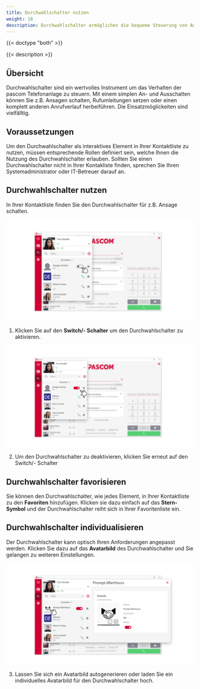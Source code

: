 ```yaml
---
title: Durchwahlschalter nutzen
weight: 18
description: Durchwahlschalter ermöglichen die bequeme Steuerung von Anrufaktionen über den pascom Client.
---
```


{{< doctype "both" >}}
 
{{< description >}}


## Übersicht


Durchwahlschalter sind ein wertvolles Instrument um das Verhalten der pascom Telefonanlage zu steuern. Mit einem simplen An- und Ausschalten können Sie z.B. Ansagen schalten, Rufumleitungen setzen oder einen komplett anderen Anrufverlauf herbeiführen. Die Einsatzmöglickeiten sind vielfälltig.


## Voraussetzungen

Um den Durchwahlschalter als interaktives Element in Ihrer Kontaktliste zu nutzen, müssen entsprechende Rollen definiert sein, welche Ihnen die Nutzung des Durchwahlschalter erlauben. Sollten Sie einen Durchwahlschalter nicht in Ihrer Kontakliste finden, sprechen Sie Ihren Systemadministrator oder IT-Betreuer darauf an. 

## Durchwahlschalter nutzen

In Ihrer Kontaktliste finden Sie den Durchwahlschalter für z.B. Ansage schalten.

![Durchwahlschalter in der Kontaktliste](extension-switch-off.de.png)
</br>

1. Klicken Sie auf den **Switch/- Schalter** um den Durchwahlschalter zu aktivieren. 


![Durchwahlschalter aktiviert](extension-switch-on.de.png)
</br>

2. Um den Durchwahlschalter zu deaktivieren, klicken Sie erneut auf den Switch/- Schalter

## Durchwahlschalter favorisieren

Sie können den Durchwahlschalter, wie jedes Element, in Ihrer Kontaktliste zu den **Favoriten** hinzufügen. 
Klicken sie dazu einfach auf das **Stern-Symbol** und der Durchwahlschalter reiht sich in Ihrer Favoritenliste ein. 

## Durchwahlschalter individualisieren

Der Durchwahlschalter kann optisch Ihren Anforderungen angepasst werden. Klicken Sie dazu auf das **Avatarbild** des
Durchwahlschalter und Sie gelangen zu weiteren Einstellungen. 

![Durchwahlschalter anpassen](extension-switch-individual.de.png)
</br>

3. Lassen Sie sich ein Avatarbild autogenerieren oder laden Sie ein individuelles Avatarbild für den Durchwahlschalter hoch. 

</br>